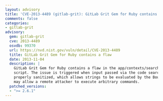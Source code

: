 ```yaml
---
layout: advisory
title: 'CVE-2013-4489 (gitlab-grit): GitLab Grit Gem for Ruby contains a flaw'
comments: false
categories:
- gitlab-grit
advisory:
  gem: gitlab-grit
  cve: 2013-4489
  osvdb: 99370
  url: https://nvd.nist.gov/vuln/detail/CVE-2013-4489
  title: GitLab Grit Gem for Ruby contains a flaw
  date: 2013-11-04
  description: |
    GitLab Grit Gem for Ruby contains a flaw in the app/contexts/search_context.rb
    script. The issue is triggered when input passed via the code search box is not
    properly sanitized, which allows strings to be evaluated by the Bourne shell. This
    may allow a remote attacker to execute arbitrary commands.
  patched_versions:
  - ">= 2.6.1"
---
```

